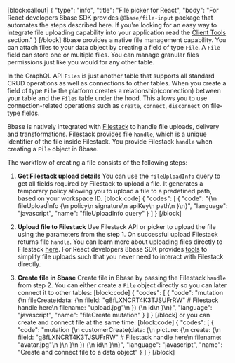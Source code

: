 
[block:callout]
{
  "type": "info",
  "title": "File picker for React",
  "body": "For React developers 8base SDK provides `@8base/file-input` package that automates the steps described here. If you're looking for an easy way to integrate file uploading capability into your application read the [Client Tools](file-upload) section."
}
[/block]
8base provides a native file management capability. You can attach files to your data object by creating a field of type `File`. A `File` field can store one or multiple files. You can manage granular files permissions just like you would for any other table.

In the GraphQL API `Files` is just another table that supports all standard CRUD operations as well as connections to other tables. When you create a field of type `File` the platform creates a relationship(connection) between your table and the `Files` table under the hood. This allows you to use connection-related operations such as `create`, `connect`, `disconnect` on file-type fields.

8base is natively integrated with <a href="https://www.filestack.com/" target="_blank">Filestack</a> to handle file uploads, delivery and transformations. Filestack provides file `handle`, which is a unique identifier of the file inside Filestack. You provide Filestack `handle` when creating a `File` object in 8base.

The workflow of creating a file consists of the following steps:

1. **Get Filestack upload details**
You can use the `fileUploadInfo` query to get all fields required by Filestack to upload a file. It generates a temporary policy allowing you to upload a file to a predefined path, based on your workspace ID.
[block:code]
{
  "codes": [
    {
      "code": "{\n  fileUploadInfo {\n    policy\n    signature\n    apiKey\n    path\n  }\n}",
      "language": "javascript",
      "name": "fileUploadInfo query"
    }
  ]
}
[/block]
2. **Upload file to Filestack**
Use Filestack API or picker to upload the file using the parameters from the step 1. On successful upload Filestack returns file `handle`. You can learn more about uploading files directly to Filestack <a href="https://www.filestack.com/docs/concepts/uploading/" target="_blank">here</a>. For React developers 8base SDK provides [tools](file-upload) to simplify file uploads such that you never need to interact with Filestack directly.

3.  **Create file in 8base** 
Create file in 8base by passing the Filestack `handle` from step 2. You can either create a `File` object directly so you can later connect it to other tables:
[block:code]
{
  "codes": [
    {
      "code": "mutation {\n  fileCreate(data: {\n    fileId: \"g8fLXNCRT4K3TJSUFrRW\" # Filestack handle here\n    filename: \"upload.jpg\"\n  }) {\n    id\n  }\n}",
      "language": "javascript",
      "name": "fileCreate mutation"
    }
  ]
}
[/block]
or you can create and connect file at the same time: 
[block:code]
{
  "codes": [
    {
      "code": "mutation {\n  customerCreate(data: {\n    picture: {\n      create: {\n        fileId: \"g8fLXNCRT4K3TJSUFrRW\" # Filestack handle here\n        filename: \"avatar.jpg\"\n      }\n    }\n  }) {\n    id\n  }\n}",
      "language": "javascript",
      "name": "Create and connect file to a data object"
    }
  ]
}
[/block]
